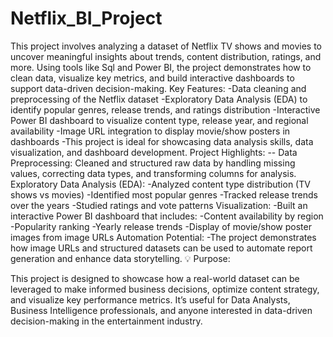 # Netflix_BI_Project
This project involves analyzing a dataset of Netflix TV shows and movies to uncover meaningful insights about trends, content distribution, ratings, and more. Using tools like Sql and Power BI, the project demonstrates how to clean data, visualize key metrics, and build interactive dashboards to support data-driven decision-making.
Key Features:
-Data cleaning and preprocessing of the Netflix dataset
-Exploratory Data Analysis (EDA) to identify popular genres, release trends, and ratings distribution
-Interactive Power BI dashboard to visualize content type, release year, and regional availability
-Image URL integration to display movie/show posters in dashboards
-This project is ideal for showcasing data analysis skills, data visualization, and dashboard development.
Project Highlights:
-- Data Preprocessing: Cleaned and structured raw data by handling missing values, correcting data types, and transforming columns for analysis.
Exploratory Data Analysis (EDA):
-Analyzed content type distribution (TV shows vs movies)
-Identified most popular genres
-Tracked release trends over the years
-Studied ratings and vote patterns
Visualization:
-Built an interactive Power BI dashboard that includes:
-Content availability by region
-Popularity ranking
-Yearly release trends
-Display of movie/show poster images from image URLs
Automation Potential:
-The project demonstrates how image URLs and structured datasets can be used to automate report generation and enhance data storytelling.
💡 Purpose:

This project is designed to showcase how a real-world dataset can be leveraged to make informed business decisions, optimize content strategy, and visualize key performance metrics.
It’s useful for Data Analysts, Business Intelligence professionals, and anyone interested in data-driven decision-making in the entertainment industry.
